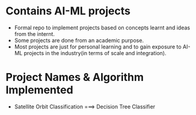# Contains AI-ML projects

- Formal repo to implement projects based on concepts learnt and ideas from the internt.
- Some projects are done from an academic purpose.
- Most projects are just for personal learning and to gain exposure to AI-ML projects in the industry(in terms of scale and integration).

# Project Names & Algorithm Implemented

- Satellite Orbit Classification ===> Decision Tree Classifier

